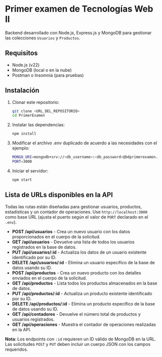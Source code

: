 # Primer examen de Tecnologías Web II

Backend desarrollado con Node.js, Express.js y MongoDB para gestionar las colecciones `Usuarios` y `Productos`.

## Requisitos
- Node.js (v22)
- MongoDB (local o en la nube)
- Postman o Insomnia (para pruebas)

## Instalación
1. Clonar este repositorio:
   ```bash
   git clone <URL_DEL_REPOSITORIO>
   cd PrimerExamen

2. Instalar las dependencias:
   ```bash
   npm install

3. Modificar el archivo .env duplicado de acuerdo a las necesidades con el ejemplo:
   ```bash
   MONGO_URI=mongodb+srv://<db_username>:<db_password>@bdprimerexamen.oegib.mongodb.net/Colecciones
   PORT=3000

4. Iniciar el servidor:
   ```bash
   npm start

## Lista de URLs disponibles en la API
Todas las rutas están diseñadas para gestionar usuarios, productos, estadísticas y un contador de operaciones. Use `http://localhost:3000` como base URL (ajusta el puerto según el valor de `PORT` declarado en el `.env`).

- **POST /api/usuarios** - Crea un nuevo usuario con los datos proporcionados en el cuerpo de la solicitud.
- **GET /api/usuarios** - Devuelve una lista de todos los usuarios registrados en la base de datos.
- **PUT /api/usuarios/:id** - Actualiza los datos de un usuario existente identificado por su ID.
- **DELETE /api/usuarios/:id** - Elimina un usuario específico de la base de datos usando su ID.
- **POST /api/productos** - Crea un nuevo producto con los detalles enviados en el cuerpo de la solicitud.
- **GET /api/productos** - Lista todos los productos almacenados en la base de datos.
- **PUT /api/productos/:id** - Actualiza un producto existente identificado por su ID.
- **DELETE /api/productos/:id** - Elimina un producto específico de la base de datos usando su ID.
- **GET /api/contadores** - Devuelve el número total de productos y usuarios registrados.
- **GET /api/operaciones** - Muestra el contador de operaciones realizadas en la API.

**Nota**: Los endpoints con `:id` requieren un ID válido de MongoDB en la URL. Las solicitudes `POST` y `PUT` deben incluir un cuerpo JSON con los campos requeridos.
